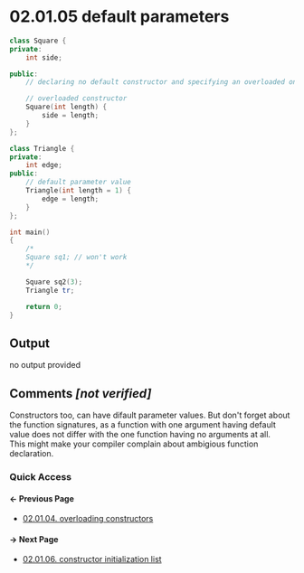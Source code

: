 # 02.01.05 default parameters

```cxx
class Square {
private:
    int side;

public:
    // declaring no default constructor and specifying an overloaded one forces to initialize object with value

    // overloaded constructor
    Square(int length) {
        side = length;
    }
};

class Triangle {
private:
    int edge;
public:
    // default parameter value
    Triangle(int length = 1) {
        edge = length;
    }
};

int main()
{
    /*
    Square sq1; // won't work
    */

    Square sq2(3);
    Triangle tr;

    return 0;
}

```

## Output

no output provided

## Comments *[not verified]*

Constructors too, can have difault parameter values. But don't forget about the function signatures, as a function with one argument having default value does not differ with the one function having no arguments at all.  
This might make your compiler complain about ambigious function declaration.

### Quick Access

<div class="previous_page pagination">

#### &#8592; Previous Page

* [02.01.04. overloading constructors](./../../02.object_oriented/01.classes&objects/04.overloading.md)

</div>
<div class="next_page pagination">

#### &#8594; Next Page

* [02.01.06. constructor initialization list](./../../02.object_oriented/01.classes&objects/06.initialization.md)

</div>
